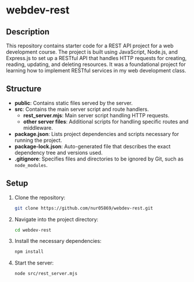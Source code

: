 # webdev-rest

## Description

This repository contains starter code for a REST API project for a web development course. The project is built using JavaScript, Node.js, and Express.js to set up a RESTful API that handles HTTP requests for creating, reading, updating, and deleting resources. It was a foundational project for learning how to implement RESTful services in my web development class.

## Structure

- **public**: Contains static files served by the server.
- **src**: Contains the main server script and route handlers.
  - **rest_server.mjs**: Main server script handling HTTP requests.
  - **other server files**: Additional scripts for handling specific routes and middleware.
- **package.json**: Lists project dependencies and scripts necessary for running the project.
- **package-lock.json**: Auto-generated file that describes the exact dependency tree and versions used.
- **.gitignore**: Specifies files and directories to be ignored by Git, such as `node_modules`.

## Setup

1. Clone the repository:
    ```sh
    git clone https://github.com/nur05869/webdev-rest.git
    ```
2. Navigate into the project directory:
    ```sh
    cd webdev-rest
    ```
3. Install the necessary dependencies:
    ```sh
    npm install
    ```
4. Start the server:
    ```sh
    node src/rest_server.mjs
    ```

